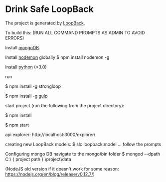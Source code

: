 # Drink Safe LoopBack

The project is generated by [LoopBack](http://loopback.io).

To build this: (RUN ALL COMMAND PROMPTS AS ADMIN TO AVOID ERRORS)

  Install [mongoDB](https://www.mongodb.org/downloads#production).

  Install [nodemon](https://github.com/remy/nodemon) globally
    $ npm install nodemon -g
    
  Install [python](https://www.python.org/ftp/python/2.7.10/python-2.7.10.msi) (<3.0) 

run

  $ npm install -g strongloop
  
  $ npm install -g gulp

start project (run the following from the project directory):

  $ npm install
  
  $ npm start

api explorer:
  http://localhost:3000/explorer/

creating new LoopBack models:
  $ slc loopback:model
  ... follow the prompts


Configuring mongo DB
 navigate to the mongo/bin   folder
	$ mongod --dpath C:\ { project path } \project\data
	
	
	
(NodeJS old version if it doesn't work for some reason: https://nodejs.org/en/blog/release/v0.12.7/)
